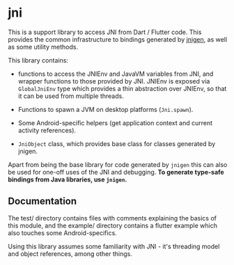 # jni

This is a support library to access JNI from Dart / Flutter code. This provides the common infrastructure to bindings generated by [jnigen](https://pub.dev/packages/jnigen), as well as some utility methods.

This library contains:

* functions to access the JNIEnv and JavaVM variables from JNI, and wrapper functions to those provided by JNI. JNIEnv is exposed via `GlobalJniEnv` type which provides a thin abstraction over JNIEnv, so that it can be used from multiple threads.

* Functions to spawn a JVM on desktop platforms (`Jni.spawn`).

* Some Android-specific helpers (get application context and current activity references).

* `JniObject` class, which provides base class for classes generated by jnigen.

Apart from being the base library for code generated by `jnigen` this can also be used for one-off uses of the JNI and debugging. __To generate type-safe bindings from Java libraries, use `jnigen`.__

## Documentation
The test/ directory contains files with comments explaining the basics of this module, and the example/ directory contains a flutter example which also touches some Android-specifics.

Using this library assumes some familiarity with JNI - it's threading model and object references, among other things.
